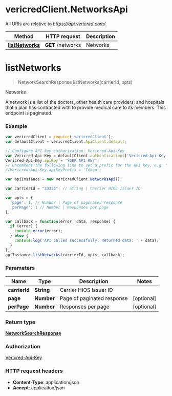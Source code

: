 # vericredClient.NetworksApi

All URIs are relative to *https://api.vericred.com/*

Method | HTTP request | Description
------------- | ------------- | -------------
[**listNetworks**](NetworksApi.md#listNetworks) | **GET** /networks | Networks


<a name="listNetworks"></a>
# **listNetworks**
> NetworkSearchResponse listNetworks(carrierId, opts)

Networks

A network is a list of the doctors, other health care providers, and hospitals that a plan has contracted with to provide medical care to its members. This endpoint is paginated.

### Example
```javascript
var vericredClient = require('vericredClient');
var defaultClient = vericredClient.ApiClient.default;

// Configure API key authorization: Vericred-Api-Key
var Vericred-Api-Key = defaultClient.authentications['Vericred-Api-Key'];
Vericred-Api-Key.apiKey = 'YOUR API KEY';
// Uncomment the following line to set a prefix for the API key, e.g. "Token" (defaults to null)
//Vericred-Api-Key.apiKeyPrefix = 'Token';

var apiInstance = new vericredClient.NetworksApi();

var carrierId = "33333"; // String | Carrier HIOS Issuer ID

var opts = { 
  'page': 1, // Number | Page of paginated response
  'perPage': 1 // Number | Responses per page
};

var callback = function(error, data, response) {
  if (error) {
    console.error(error);
  } else {
    console.log('API called successfully. Returned data: ' + data);
  }
};
apiInstance.listNetworks(carrierId, opts, callback);
```

### Parameters

Name | Type | Description  | Notes
------------- | ------------- | ------------- | -------------
 **carrierId** | **String**| Carrier HIOS Issuer ID | 
 **page** | **Number**| Page of paginated response | [optional] 
 **perPage** | **Number**| Responses per page | [optional] 

### Return type

[**NetworkSearchResponse**](NetworkSearchResponse.md)

### Authorization

[Vericred-Api-Key](../README.md#Vericred-Api-Key)

### HTTP request headers

 - **Content-Type**: application/json
 - **Accept**: application/json

